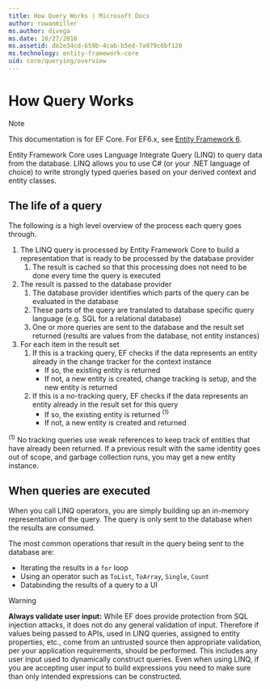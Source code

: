 ```yaml
---
title: How Query Works | Microsoft Docs
author: rowanmiller
ms.author: divega
ms.date: 10/27/2016
ms.assetid: de2e34cd-659b-4cab-b5ed-7a979c6bf120
ms.technology: entity-framework-core
uid: core/querying/overview
---
```


# How Query Works

> [!NOTE]
> This documentation is for EF Core. For EF6.x, see [Entity Framework 6](../../ef6/index.md).

Entity Framework Core uses Language Integrate Query (LINQ) to query data from the database. LINQ allows you to use C# (or your .NET language of choice) to write strongly typed queries based on your derived context and entity classes.

## The life of a query

The following is a high level overview of the process each query goes through.

1. The LINQ query is processed by Entity Framework Core to build a representation that is ready to be processed by the database provider
   1. The result is cached so that this processing does not need to be done every time the query is executed
2. The result is passed to the database provider
   1. The database provider identifies which parts of the query can be evaluated in the database
   2. These parts of the query are translated to database specific query language (e.g. SQL for a relational database)
   3. One or more queries are sent to the database and the result set returned (results are values from the database, not entity instances)
3. For each item in the result set
   1. If this is a tracking query, EF checks if the data represents an entity already in the change tracker for the context instance
      * If so, the existing entity is returned
      * If not, a new entity is created, change tracking is setup, and the new entity is returned
   2. If this is a no-tracking query, EF checks if the data represents an entity already in the result set for this query
      * If so, the existing entity is returned <sup>(1)</sup>
      * If not, a new entity is created and returned

<sup>(1)</sup> No tracking queries use weak references to keep track of entities that have already been returned. If a previous result with the same identity goes out of scope, and garbage collection runs, you may get a new entity instance.

## When queries are executed

When you call LINQ operators, you are simply building up an in-memory representation of the query. The query is only sent to the database when the results are consumed.

The most common operations that result in the query being sent to the database are:
* Iterating the results in a `for` loop
* Using an operator such as `ToList`, `ToArray`, `Single`, `Count`
* Databinding the results of a query to a UI

> [!WARNING]
> __Always validate user input:__ While EF does provide protection from SQL injection attacks, it does not do any general validation of input. Therefore if values being passed to APIs, used in LINQ queries, assigned to entity properties, etc., come from an untrusted source then appropriate validation, per your application requirements, should be performed. This includes any user input used to dynamically construct queries. Even when using LINQ, if you are accepting user input to build expressions you need to make sure than only intended expressions can be constructed.

